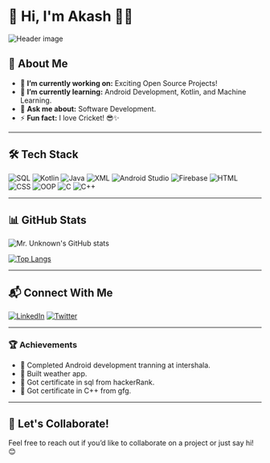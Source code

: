 # 👋 Hi, I'm Akash 👨‍💻

![Header image](https://via.placeholder.com/1200x300?text=Welcome+to+My+GitHub+Profile!)

## 🌟 About Me
- 🔭 **I’m currently working on:** Exciting Open Source Projects!
- 🌱 **I’m currently learning:** Android Development, Kotlin, and Machine Learning.
- 💬 **Ask me about:** Software Development.
- ⚡ **Fun fact:** I love Cricket! 😎✨

---

## 🛠️ Tech Stack
![SQL](https://img.shields.io/badge/-SQL-4479A1?style=flat&logo=postgresql&logoColor=white)
![Kotlin](https://img.shields.io/badge/-Kotlin-0095D5?style=flat&logo=kotlin&logoColor=white)
![Java](https://img.shields.io/badge/-Java-007396?style=flat&logo=java&logoColor=white)
![XML](https://img.shields.io/badge/-XML-FF6600?style=flat&logo=xml&logoColor=white)
![Android Studio](https://img.shields.io/badge/-Android%20Studio-3DDC84?style=flat&logo=android-studio&logoColor=white)
![Firebase](https://img.shields.io/badge/-Firebase-FFCA28?style=flat&logo=firebase&logoColor=black)
![HTML](https://img.shields.io/badge/-HTML5-E34F26?style=flat&logo=html5&logoColor=white)
![CSS](https://img.shields.io/badge/-CSS3-1572B6?style=flat&logo=css3&logoColor=white)
![OOP](https://img.shields.io/badge/-OOP-0095D5?style=flat&logo=oop&logoColor=white)
![C](https://img.shields.io/badge/-C-00599C?style=flat&logo=c&logoColor=white)
![C++](https://img.shields.io/badge/-C++-00599C?style=flat&logo=c%2B%2B&logoColor=white)

---

## 📊 GitHub Stats
![Mr. Unknown's GitHub stats](https://github-readme-stats.vercel.app/api?username=your-username&show_icons=true&theme=radical)

[![Top Langs](https://github-readme-stats.vercel.app/api/top-langs/?username=your-username&layout=compact&theme=radical)](https://github.com/coderakki2204)

---

## 📬 Connect With Me
[![LinkedIn](https://img.shields.io/badge/-LinkedIn-0077B5?style=flat&logo=linkedin&logoColor=white)](https://linkedin.com/in/akash-s-b78914236)
[![Twitter](https://img.shields.io/badge/-Twitter-1DA1F2?style=flat&logo=twitter&logoColor=white)](https://twitter.com/_thunderlucku)

---

### 🏆 Achievements
- 🥇 Completed Android development tranning at intershala.
- 🚀 Built weather app.
- 🥇 Got certificate in sql from hackerRank.
- 🥇 Got certificate in C++ from gfg.

---

## 🤝 Let's Collaborate!
Feel free to reach out if you’d like to collaborate on a project or just say hi! 😊
